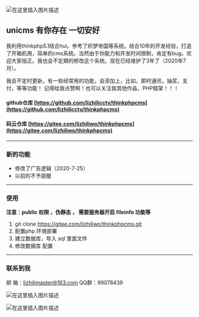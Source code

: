 ![在这里插入图片描述](https://img-blog.csdnimg.cn/20200725085355926.png?x-oss-process=image/watermark,type_ZmFuZ3poZW5naGVpdGk,shadow_10,text_aHR0cHM6Ly9ibG9nLmNzZG4ubmV0L3dlaXhpbl80MjI0OTU2NQ==,size_16,color_FFFFFF,t_70#pic_center )
## unicms 有你存在 一切安好

我利用thinkphp5.1结合hui。参考了织梦帝国等系统。结合10年的开发经验，打造了开箱机用，简单的cms系统。当然由于你能力和开发时间限制，肯定有bug。欢迎大家指正。我也会不定期的修改这个系统。现在已经维护了3年了（2020年7月）。

我会不定时更新，有一些经常用的功能，会添加上，比如，即时通讯，抽奖，支付，等等功能！
记得给我点赞啊！也可以关注我其他作品，PHP框架！！！
#### github仓库 [https://github.com/lizhilicctv/thinkphpcms](https://github.com/lizhilicctv/thinkphpcms) 
#### 码云仓库  [https://gitee.com/lizhiliwo/thinkphpcms](https://gitee.com/lizhiliwo/thinkphpcms)
---
### 新的功能
 + 修改了广告逻辑（2020-7-25）
 + 以前的不予提醒

---
### 使用
**注意：public 权限 ，伪静态 ， 需要服务器开启 fileinfo 功能等**
 1. git clone https://gitee.com/lizhiliwo/thinkphpcms.git
 2. 配置php 环境部署
 3. 建立数据库，导入 sql 里面文件
 4. 修改数据库 配置

---
### 联系到我
邮  箱：lizhilimaster@163.com
QQ群：99078439

![在这里插入图片描述](https://img-blog.csdnimg.cn/20200725090856218.png?x-oss-process=image/watermark,type_ZmFuZ3poZW5naGVpdGk,shadow_10,text_aHR0cHM6Ly9ibG9nLmNzZG4ubmV0L3dlaXhpbl80MjI0OTU2NQ==,size_16,color_FFFFFF,t_70#pic=200x200)

![在这里插入图片描述](https://img-blog.csdnimg.cn/20200725090943675.jpg#pic=200x200)
